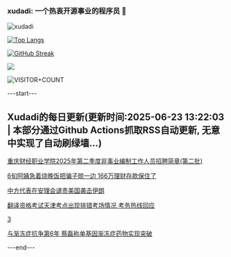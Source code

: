 ### xudadi: 一个热衷开源事业的程序员 👋

![xudadi](https://github-readme-stats-git-masterorgs-github-readme-stats-team.vercel.app/api?username=xudadi)

[![Top Langs](https://github-readme-stats.vercel.app/api/top-langs/?username=xudadi)](https://github.com/anuraghazra/github-readme-stats)

[![GitHub Streak](https://streak-stats.demolab.com?user=xudadi&locale=zh_Hans)](https://git.io/streak-stats)

![](https://raw.githubusercontent.com/xudadi/xudadi/main/assets/github-contribution-grid-snake.svg)

![VISITOR+COUNT](https://komarev.com/ghpvc/?username=xudadi&label=VISITOR+COUNT)


---start---

## Xudadi的每日更新(更新时间:2025-06-23 13:22:03 | 本部分通过Github Actions抓取RSS自动更新, 无意中实现了自动刷绿墙...)

[重庆财经职业学院2025年第二季度非事业编制工作人员招聘简章(第二批)](https://www.gongkaoleida.com/article/2465127)

[6旬阿姨急着烧晚饭把骗子晾一边 166万理财存款保住了](https://m.163.com/news/article/K2LBMOTP0534P59R.html)

[中方代表在安理会谴责美国袭击伊朗](https://m.163.com/news/article/K2NKSVVB000189PS.html)

[翻译资格考试天津考点出现排错考场情况 考务热线回应](https://m.163.com/news/article/K2MA4O0B051492T3.html)

[3](https://m.163.com/touch/news/sub/domestic)

[与渐冻症抗争第6年 蔡磊称单基因渐冻症药物实现突破](https://m.163.com/news/article/K2MJ17O50530JPVV.html)

---end---
